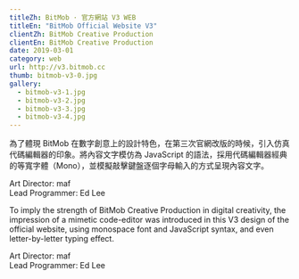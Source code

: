 ```yaml
---
titleZh: BitMob · 官方網站 V3 WEB
titleEn: "BitMob Official Website V3"
clientZh: BitMob Creative Production
clientEn: BitMob Creative Production
date: 2019-03-01
category: web
url: http://v3.bitmob.cc
thumb: bitmob-v3-0.jpg
gallery:
  - bitmob-v3-1.jpg
  - bitmob-v3-2.jpg
  - bitmob-v3-3.jpg
  - bitmob-v3-4.jpg
---
```


為了體現 BitMob 在數字創意上的設計特色，在第三次官網改版的時候，引入仿真代碼編輯器的印象。將內容文字模仿為 JavaScript 的語法，採用代碼編輯器經典的等寬字體（Mono），並模擬敲擊鍵盤逐個字母輸入的方式呈現內容文字。

Art Director: maf<br/>
Lead Programmer: Ed Lee

<!-- lang -->

To imply the strength of BitMob Creative Production in digital creativity, the impression of a mimetic code-editor was introduced in this V3 design of the official website, using monospace font and JavaScript syntax, and even letter-by-letter typing effect.

Art Director: maf<br/>
Lead Programmer: Ed Lee
